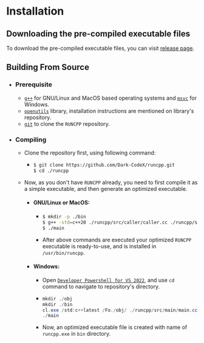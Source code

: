 # Installation

## Downloading the pre-compiled executable files

To download the pre-compiled executable files, you can visit [release page](https://github.com/Dark-CodeX/runcpp/releases).

## Building From Source

- ### Prerequisite
    - [`g++`](https://gcc.gnu.org/) for GNU/Linux and MacOS based operating systems and [`msvc`](https://learn.microsoft.com/en-us/cpp/build/vscpp-step-0-installation) for Windows.
    - [`openutils`](https://github.com/Dark-CodeX/openutils.git) library, installation instructions are mentioned on library's repository.
    - [`git`](https://git-scm.com/downloads) to clone the `RUNCPP` repository.
- ### Compiling
    - Clone the repository first, using following command:
      - ```bash
        $ git clone https://github.com/Dark-CodeX/runcpp.git
        $ cd ./runcpp
        ```
    - Now, as you don't have `RUNCPP` already, you need to first compile it as a simple executable, and then generate an optimized executable.
        - #### GNU/Linux or MacOS:
            - ```bash
              $ mkdir -p ./bin
              $ g++ -std=c++20 ./runcpp/src/caller/caller.cc ./runcpp/src/command_line/command_line.cc ./runcpp/src/io/io.cc ./runcpp/src/os/os.cc ./runcpp/src/parser/*.cc ./runcpp/src/main/main.cc -o main
              $ ./main
              ```
            - After above commands are executed your optimized `RUNCPP` executable is ready-to-use, and is installed in `/usr/bin/runcpp`.
        - #### Windows:
            - Open [`Developer Powershell for VS 2022`](https://learn.microsoft.com/en-us/visualstudio/ide/reference/command-prompt-powershell?view=vs-2022), and use `cd` command to navigate to repository's directory.
            - ```powershell
              mkdir ./obj
              mkdir ./bin
              cl.exe /std:c++latest /Fo./obj/ ./runcpp/src/main/main.cc ./runcpp/src/command_line/command_line.cc ./runcpp/src/caller/caller.cc ./runcpp/src/io/io.cc ./runcpp/src/os/os.cc ./runcpp/src/parser/*.cc
              ./main
              ```
            - Now, an optimized executable file is created with name of `runcpp.exe` in `bin` directory.
